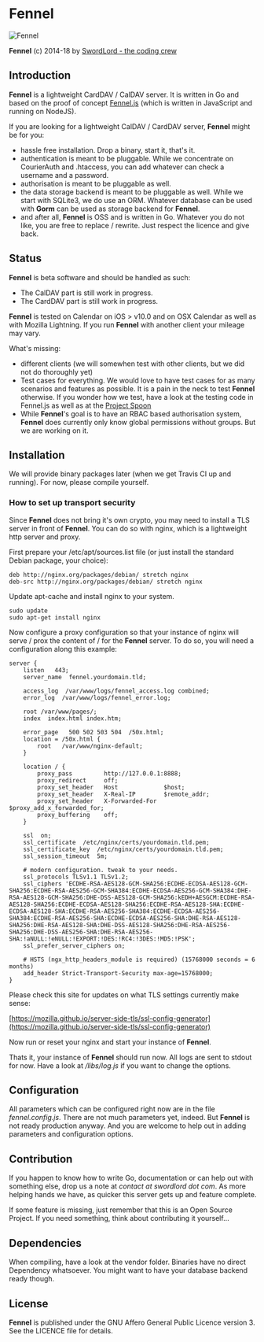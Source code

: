 Fennel
======

![Fennel](https://raw.github.com/swordlordcodingcrew/fennel/master/fennel_logo.png)

**Fennel** (c) 2014-18 by [SwordLord - the coding crew](http://www.swordlord.com/)

## Introduction ##

**Fennel** is a lightweight CardDAV / CalDAV server. It is written in Go and based on the proof of concept [Fennel.js](https://github.com/LordEidi/fennel.js) (which is written in JavaScript and running on NodeJS).

If you are looking for a lightweight CalDAV / CardDAV server, **Fennel** might be for you:

- hassle free installation. Drop a binary, start it, that's it.
- authentication is meant to be pluggable. While we concentrate on CourierAuth and .htaccess, you can add whatever can check a username and a password.
- authorisation is meant to be pluggable as well.
- the data storage backend is meant to be pluggable as well. While we start with SQLite3, we do use an ORM. Whatever database can be used with **Gorm** can be used as storage backend for **Fennel**.
- and after all, **Fennel** is OSS and is written in Go. Whatever you do not like, you are free to replace / rewrite. Just respect the licence and give back.

## Status ##

**Fennel** is beta software and should be handled as such:

- The CalDAV part is still work in progress.
- The CardDAV part is still work in progress.

**Fennel** is tested on Calendar on iOS > v10.0 and on OSX Calendar as well as with Mozilla Lightning. If you run
**Fennel** with another client your mileage may vary.

What's missing:

- different clients (we will somewhen test with other clients, but we did not do thoroughly yet)
- Test cases for everything. We would love to have test cases for as many scenarios and features as possible. It is a pain in the neck to test **Fennel** otherwise. If you wonder how we test, have a look at the testing code in Fennel.js as well as at the [Project Spoon](https://github.com/swordlordcodingcrew/spoon)
- While **Fennel**'s goal is to have an RBAC based authorisation system, **Fennel** does currently only know global permissions without groups. But we are working on it.

## Installation ##

We will provide binary packages later (when we get Travis CI up and running). For now, please compile yourself.

### How to set up transport security ###

Since **Fennel** does not bring it's own crypto, you may need to install a TLS server in front of **Fennel**. You can do so
with nginx, which is a lightweight http server and proxy.

First prepare your /etc/apt/sources.list file (or just install the standard Debian package, your choice):

    deb http://nginx.org/packages/debian/ stretch nginx
    deb-src http://nginx.org/packages/debian/ stretch nginx

Update apt-cache and install nginx to your system.

    sudo update
    sudo apt-get install nginx

Now configure a proxy configuration so that your instance of nginx will serve / prox the content of / for the
**Fennel** server. To do so, you will need a configuration along this example:

    server {
        listen   443;
        server_name  fennel.yourdomain.tld;

        access_log  /var/www/logs/fennel_access.log combined;
        error_log  /var/www/logs/fennel_error.log;

        root /var/www/pages/;
        index  index.html index.htm;

        error_page   500 502 503 504  /50x.html;
        location = /50x.html {
            root   /var/www/nginx-default;
        }

        location / {
            proxy_pass         http://127.0.0.1:8888;
            proxy_redirect     off;
            proxy_set_header   Host             $host;
            proxy_set_header   X-Real-IP        $remote_addr;
            proxy_set_header   X-Forwarded-For  $proxy_add_x_forwarded_for;
            proxy_buffering    off;
        }

        ssl  on;
        ssl_certificate  /etc/nginx/certs/yourdomain.tld.pem;
        ssl_certificate_key  /etc/nginx/certs/yourdomain.tld.pem;
        ssl_session_timeout  5m;

        # modern configuration. tweak to your needs.
        ssl_protocols TLSv1.1 TLSv1.2;
        ssl_ciphers 'ECDHE-RSA-AES128-GCM-SHA256:ECDHE-ECDSA-AES128-GCM-SHA256:ECDHE-RSA-AES256-GCM-SHA384:ECDHE-ECDSA-AES256-GCM-SHA384:DHE-RSA-AES128-GCM-SHA256:DHE-DSS-AES128-GCM-SHA256:kEDH+AESGCM:ECDHE-RSA-AES128-SHA256:ECDHE-ECDSA-AES128-SHA256:ECDHE-RSA-AES128-SHA:ECDHE-ECDSA-AES128-SHA:ECDHE-RSA-AES256-SHA384:ECDHE-ECDSA-AES256-SHA384:ECDHE-RSA-AES256-SHA:ECDHE-ECDSA-AES256-SHA:DHE-RSA-AES128-SHA256:DHE-RSA-AES128-SHA:DHE-DSS-AES128-SHA256:DHE-RSA-AES256-SHA256:DHE-DSS-AES256-SHA:DHE-RSA-AES256-SHA:!aNULL:!eNULL:!EXPORT:!DES:!RC4:!3DES:!MD5:!PSK';
        ssl_prefer_server_ciphers on;
    
        # HSTS (ngx_http_headers_module is required) (15768000 seconds = 6 months)
        add_header Strict-Transport-Security max-age=15768000;
    }

Please check this site for updates on what TLS settings currently make sense:

[https://mozilla.github.io/server-side-tls/ssl-config-generator](https://mozilla.github.io/server-side-tls/ssl-config-generator)

Now run or reset your nginx and start your instance of **Fennel**.

Thats it, your instance of **Fennel** should run now. All logs are sent to stdout for now. Have a look at */libs/log.js* if
you want to change the options.

## Configuration ##

All parameters which can be configured right now are in the file *fennel.config.js*. There are not much parameters yet, indeed.
But **Fennel** is not ready production anyway. And you are welcome to help out in adding parameters and configuration
options.

## Contribution ##

If you happen to know how to write Go, documentation or can help out with something else, drop us a note at *contact at swordlord dot com*. As more helping hands we have, as quicker this server gets up and feature complete.

If some feature is missing, just remember that this is an Open Source Project. If you need something, think about contributing it yourself...

## Dependencies ##

When compiling, have a look at the vendor folder. Binaries have no direct Dependency whatsoever. You might want to have your database backend ready though.

## License ##

**Fennel** is published under the GNU Affero General Public Licence version 3. See the LICENCE file for details.
